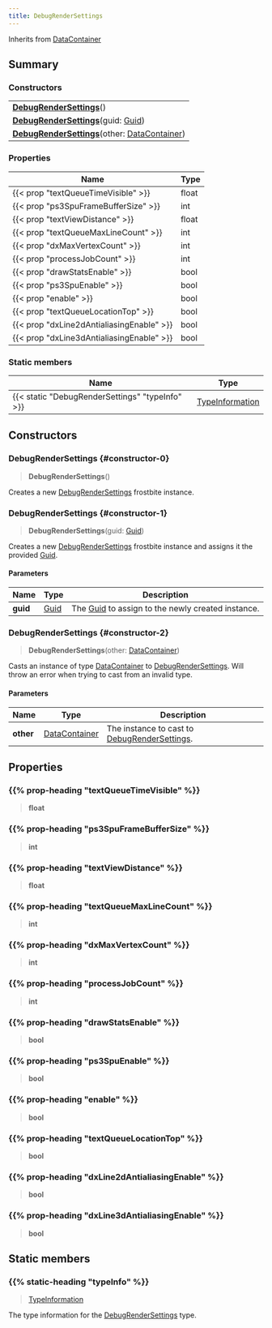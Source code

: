 ```yaml
---
title: DebugRenderSettings
---
```


Inherits from 
[DataContainer](/vext/ref/shared/class/datacontainer)

## Summary
### Constructors
| |
| ----------- |
| **[DebugRenderSettings](#constructor-0)**() |
| **[DebugRenderSettings](#constructor-1)**(guid: [Guid](/vext/ref/shared/class/guid)) |
| **[DebugRenderSettings](#constructor-2)**(other: [DataContainer](/vext/ref/shared/class/datacontainer)) |

### Properties
| Name | Type |
| ---- | ---- |
| {{< prop "textQueueTimeVisible" >}} | float |
| {{< prop "ps3SpuFrameBufferSize" >}} | int |
| {{< prop "textViewDistance" >}} | float |
| {{< prop "textQueueMaxLineCount" >}} | int |
| {{< prop "dxMaxVertexCount" >}} | int |
| {{< prop "processJobCount" >}} | int |
| {{< prop "drawStatsEnable" >}} | bool |
| {{< prop "ps3SpuEnable" >}} | bool |
| {{< prop "enable" >}} | bool |
| {{< prop "textQueueLocationTop" >}} | bool |
| {{< prop "dxLine2dAntialiasingEnable" >}} | bool |
| {{< prop "dxLine3dAntialiasingEnable" >}} | bool |

### Static members
| Name | Type |
| ---- | ---- |
| {{< static "DebugRenderSettings" "typeInfo" >}} | [TypeInformation](/vext/ref/shared/class/typeinformation) |

## Constructors
### DebugRenderSettings {#constructor-0}
> **DebugRenderSettings**()

Creates a new [DebugRenderSettings](/vext/ref/fb/debugrendersettings) frostbite instance.

### DebugRenderSettings {#constructor-1}
> **DebugRenderSettings**(guid: [Guid](/vext/ref/shared/class/guid))

Creates a new [DebugRenderSettings](/vext/ref/fb/debugrendersettings) frostbite instance and assigns it the provided [Guid](/vext/ref/shared/class/guid).

#### Parameters
| Name | Type | Description |
| ---- | ---- | ----------- |
| **guid** | [Guid](/vext/ref/shared/class/guid) | The [Guid](/vext/ref/shared/class/guid) to assign to the newly created instance. |

### DebugRenderSettings {#constructor-2}
> **DebugRenderSettings**(other: [DataContainer](/vext/ref/shared/class/datacontainer))

Casts an instance of type [DataContainer](/vext/ref/shared/class/datacontainer) to [DebugRenderSettings](/vext/ref/fb/debugrendersettings). Will throw an error when trying to cast from an invalid type.

#### Parameters
| Name | Type | Description |
| ---- | ---- | ----------- |
| **other** | [DataContainer](/vext/ref/shared/class/datacontainer) | The instance to cast to [DebugRenderSettings](/vext/ref/fb/debugrendersettings). |

## Properties
### {{% prop-heading "textQueueTimeVisible" %}}
> **float**

### {{% prop-heading "ps3SpuFrameBufferSize" %}}
> **int**

### {{% prop-heading "textViewDistance" %}}
> **float**

### {{% prop-heading "textQueueMaxLineCount" %}}
> **int**

### {{% prop-heading "dxMaxVertexCount" %}}
> **int**

### {{% prop-heading "processJobCount" %}}
> **int**

### {{% prop-heading "drawStatsEnable" %}}
> **bool**

### {{% prop-heading "ps3SpuEnable" %}}
> **bool**

### {{% prop-heading "enable" %}}
> **bool**

### {{% prop-heading "textQueueLocationTop" %}}
> **bool**

### {{% prop-heading "dxLine2dAntialiasingEnable" %}}
> **bool**

### {{% prop-heading "dxLine3dAntialiasingEnable" %}}
> **bool**

## Static members
### {{% static-heading "typeInfo" %}}
> [TypeInformation](/vext/ref/shared/class/typeinformation)

The type information for the [DebugRenderSettings](/vext/ref/fb/debugrendersettings) type.

